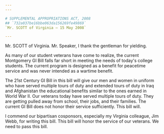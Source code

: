 ```yaml
---
---

# SUPPLEMENTAL APPROPRIATIONS ACT, 2008
## `732a037be16bbe063da156269fe49869`
`Mr. SCOTT of Virginia — 15 May 2008`

---
```



Mr. SCOTT of Virginia. Mr. Speaker, I thank the gentleman for 
yielding.

As many of our student veterans have come to realize, the current 
Montgomery GI Bill falls far short in meeting the needs of today's 
college students. The current program is designed as a benefit for 
peacetime service and was never intended as a wartime benefit.

The 21st Century GI Bill in this bill will give our men and women in 
uniform who have served multiple tours of duty and extended tours of 
duty in Iraq and Afghanistan the educational benefits similar to the 
ones earned in World War II. Our veterans today have served multiple 
tours of duty. They are getting pulled away from school, their jobs, 
and their families. The current GI Bill does not honor their service 
sufficiently. This bill will.

I commend our bipartisan cosponsors, especially my Virginia 
colleague, Jim Webb, for writing this bill. This bill will honor the 
service of our veterans. We need to pass this bill.
